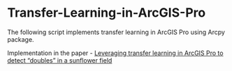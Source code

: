 # Transfer-Learning-in-ArcGIS-Pro

The following script implements transfer learning in ArcGIS Pro using Arcpy package. 

 Implementation in the paper - [Leveraging transfer learning in ArcGIS Pro to detect “doubles” in a sunflower field](https://elibrary.asabe.org/abstract.asp?aid=52515)
